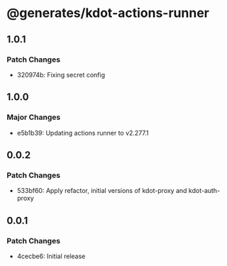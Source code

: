 # @generates/kdot-actions-runner

## 1.0.1

### Patch Changes

- 320974b: Fixing secret config

## 1.0.0

### Major Changes

- e5b1b39: Updating actions runner to v2.277.1

## 0.0.2

### Patch Changes

- 533bf60: Apply refactor, initial versions of kdot-proxy and kdot-auth-proxy

## 0.0.1

### Patch Changes

- 4cecbe6: Initial release
